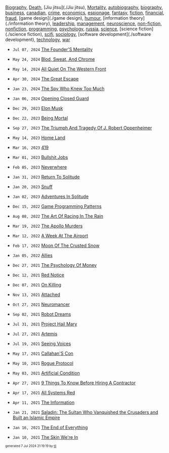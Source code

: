 [Biography](./Biography), [Death](./Death), [Jiu jitsu](./Jiu jitsu), [Mortality](./Mortality), [autobiography](./autobiography), [biography](./biography), [business](./business), [canadian](./canadian), [crime](./crime), [economics](./economics), [espionage](./espionage), [fantasy](./fantasy), [fiction](./fiction), [financial](./financial), [fraud](./fraud), [game design](./game design), [humour](./humour), [information theory](./information theory), [leadership](./leadership), [management](./management), [neuroscience](./neuroscience), [non-fiction](./non-fiction), [nonfiction](./nonfiction), [programming](./programming), [psychology](./psychology), [russia](./russia), [science](./science), [science fiction](./science fiction), [scifi](./scifi), [sociology](./sociology), [software development](./software development), [technology](./technology), [war](./war)

* <code>Jul 07, 2024</code> [The Founder'S Mentality](2024-07-07T21-15-18-the-founder's-mentality.md)

* <code>May 24, 2024</code> [Blod, Sweat, And Chrome](2024-05-24T16-08-06-blod,-sweat,-and-chrome.md)
* <code>May 14, 2024</code> [All Quiet On The Western Front](2024-05-15T08-13-06-all-quiet-on-the-western-front.md)

* <code>Apr 30, 2024</code> [The Great Escape](2024-05-15T08-12-53-the-great-escape.md)

* <code>Jan 23, 2024</code> [The Spy Who Knew Too Much](2024-01-23T16-34-06-the-spy-who-knew-too-much.md)
* <code>Jan 06, 2024</code> [Opening Closed Guard](2024-01-06T21-19-07-opening-closed-guard.md)

* <code>Dec 29, 2023</code> [Elon Musk](2023-12-29T21-18-47-elon-musk.md)
* <code>Dec 22, 2023</code> [Being Mortal](2023-12-22T21-19-16-being-mortal.md)

* <code>Sep 27, 2023</code> [The Triumph And Tragedy Of J. Robert Oppenheimer](2023-09-27T06-23-24-the-triumph-and-tragedy-of-j.-robert-oppenheimer.md)

* <code>May 14, 2023</code> [Home Land](2023-05-14T18-11-17-home-land.md)

* <code>Mar 16, 2023</code> [419](2023-03-16T08-28-05-419.md)
* <code>Mar 01, 2023</code> [Bullshit Jobs](2023-03-01T21-54-01-bullshit-jobs.md)

* <code>Feb 05, 2023</code> [Neverwhere](2023-02-05T23-47-37-neverwhere.md)

* <code>Jan 31, 2023</code> [Return To Solitude](2023-01-31T18-31-18-return-to-solitude.md)
* <code>Jan 20, 2023</code> [Snuff](2023-01-20T17-56-20-snuff.md)
* <code>Jan 02, 2023</code> [Adventures In Solitude](2023-01-02T17-40-25-adventures-in-solitude.md)

* <code>Dec 15, 2022</code> [Game Programming Patterns](2022-12-15T10-29-50-game-programming-patterns.md)

* <code>Aug 08, 2022</code> [The Art Of Racing In The Rain](2022-08-08T14-18-28-the-art-of-racing-in-the-rain.md)

* <code>Mar 19, 2022</code> [The Apollo Murders](2022-03-19T09-43-57-the-apollo-murders.md)
* <code>Mar 12, 2022</code> [A Week At The Airport](2022-03-12T13-24-25-a-week-at-the-airport.md)

* <code>Feb 17, 2022</code> [Moon Of The Crusted Snow](2022-02-17T22-55-17-moon-of-the-crusted-snow.md)

* <code>Jan 05, 2022</code> [Allies](2022-01-05T07-33-18-allies.md)

* <code>Dec 27, 2021</code> [The Psychology Of Money](2021-12-27T10-13-39-the-psychology-of-money.md)
* <code>Dec 12, 2021</code> [Red Notice](2021-12-15T21-11-09-red-notice.md)
* <code>Dec 07, 2021</code> [On Killing](2021-12-07T21-52-09-on-killing.md)

* <code>Nov 13, 2021</code> [Attached](2021-11-13T21-54-47-attached.md)

* <code>Oct 27, 2021</code> [Neuromancer](2021-10-27T04-44-47-neuromancer.md)

* <code>Sep 02, 2021</code> [Robot Dreams](2021-09-02T04-51-51-robot-dreams.md)

* <code>Jul 31, 2021</code> [Project Hail Mary](2021-07-31T18-02-26-project-hail-mary.md)
* <code>Jul 27, 2021</code> [Artemis](2021-07-27T12-50-36-artemis.md)
* <code>Jul 19, 2021</code> [Seeing Voices](2021-07-19T15-32-44-seeing-voices.md)

* <code>May 17, 2021</code> [Callahan'S Con](2021-05-17T10-54-54-callahan's-con.md)
* <code>May 10, 2021</code> [Rogue Protocol](2021-05-10T21-43-13-rogue-protocol.md)
* <code>May 03, 2021</code> [Artificial Condition](2021-05-03T21-46-11-artificial-condition.md)

* <code>Apr 27, 2021</code> [9 Things To Know Before Hiring A Contractor](2021-04-27T22-38-54-9-things-to-know-before-hiring-a-contractor.md)
* <code>Apr 17, 2021</code> [All Systems Red](2021-04-17T20-45-05-all-systems-red.md)
* <code>Apr 11, 2021</code> [The Information](2021-04-11T18-17-33-the-information.md)

* <code>Jan 21, 2021</code> [Saladin: The Sultan Who Vanquished the Crusaders and Built an Islamic Empire](2021-01-21T01-17-38-saladin.md)
* <code>Jan 16, 2021</code> [The End of Everything](2021-01-16T20-15-38-the-end-of-everything.md)
* <code>Jan 10, 2021</code> [The Skin We're In](2021-01-10T16-54-31-the-skin-we're-in.md)


<sup><sub>generated 7 Jul 2024 21:19:19 by <a href='https://github.com/senorprogrammer/til'>til</a></sub></sup>
